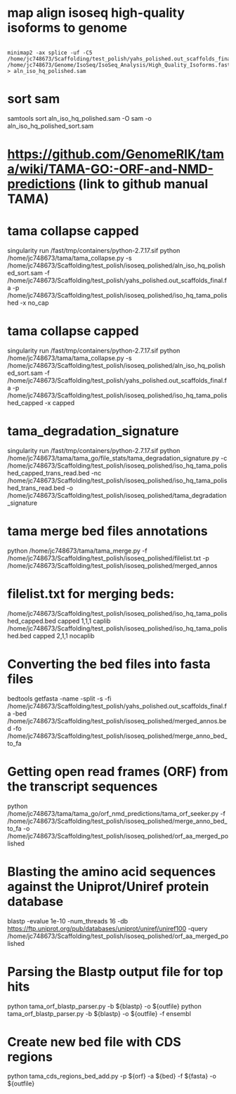 # map align isoseq high-quality isoforms to genome

```{bash}

minimap2 -ax splice -uf -C5  /home/jc748673/Scaffolding/test_polish/yahs_polished.out_scaffolds_final.fa /home/jc748673/Genome/IsoSeq/IsoSeq_Analysis/High_Quality_Isoforms.fasta > aln_iso_hq_polished.sam

```

# sort sam

samtools sort aln_iso_hq_polished.sam -O sam -o aln_iso_hq_polished_sort.sam

# https://github.com/GenomeRIK/tama/wiki/TAMA-GO:-ORF-and-NMD-predictions (link to github manual TAMA)

# tama collapse capped

singularity run /fast/tmp/containers/python-2.7.17.sif python /home/jc748673/tama/tama_collapse.py -s /home/jc748673/Scaffolding/test_polish/isoseq_polished/aln_iso_hq_polished_sort.sam -f /home/jc748673/Scaffolding/test_polish/yahs_polished.out_scaffolds_final.fa -p /home/jc748673/Scaffolding/test_polish/isoseq_polished/iso_hq_tama_polished -x no_cap

# tama collapse capped

singularity run /fast/tmp/containers/python-2.7.17.sif python /home/jc748673/tama/tama_collapse.py -s /home/jc748673/Scaffolding/test_polish/isoseq_polished/aln_iso_hq_polished_sort.sam -f /home/jc748673/Scaffolding/test_polish/yahs_polished.out_scaffolds_final.fa -p /home/jc748673/Scaffolding/test_polish/isoseq_polished/iso_hq_tama_polished_capped -x capped

# tama_degradation_signature

singularity run /fast/tmp/containers/python-2.7.17.sif python /home/jc748673/tama/tama_go/file_stats/tama_degradation_signature.py -c /home/jc748673/Scaffolding/test_polish/isoseq_polished/iso_hq_tama_polished_capped_trans_read.bed -nc /home/jc748673/Scaffolding/test_polish/isoseq_polished/iso_hq_tama_polished_trans_read.bed -o /home/jc748673/Scaffolding/test_polish/isoseq_polished/tama_degradation_signature

# tama merge bed files annotations

python /home/jc748673/tama/tama_merge.py -f /home/jc748673/Scaffolding/test_polish/isoseq_polished/filelist.txt -p /home/jc748673/Scaffolding/test_polish/isoseq_polished/merged_annos

# filelist.txt for merging beds:

/home/jc748673/Scaffolding/test_polish/isoseq_polished/iso_hq_tama_polished_capped.bed	capped	1,1,1	caplib
/home/jc748673/Scaffolding/test_polish/isoseq_polished/iso_hq_tama_polished.bed	capped	2,1,1	nocaplib

# Converting the bed files into fasta files

bedtools getfasta -name -split -s -fi /home/jc748673/Scaffolding/test_polish/yahs_polished.out_scaffolds_final.fa -bed /home/jc748673/Scaffolding/test_polish/isoseq_polished/merged_annos.bed -fo /home/jc748673/Scaffolding/test_polish/isoseq_polished/merge_anno_bed_to_fa

# Getting open read frames (ORF) from the transcript sequences

python /home/jc748673/tama/tama_go/orf_nmd_predictions/tama_orf_seeker.py -f /home/jc748673/Scaffolding/test_polish/isoseq_polished/merge_anno_bed_to_fa -o /home/jc748673/Scaffolding/test_polish/isoseq_polished/orf_aa_merged_polished

# Blasting the amino acid sequences against the Uniprot/Uniref protein database

blastp -evalue 1e-10 -num_threads 16 -db https://ftp.uniprot.org/pub/databases/uniprot/uniref/uniref100 -query /home/jc748673/Scaffolding/test_polish/isoseq_polished/orf_aa_merged_polished

# Parsing the Blastp output file for top hits

python tama_orf_blastp_parser.py -b ${blastp} -o ${outfile}
python tama_orf_blastp_parser.py -b ${blastp} -o ${outfile} -f ensembl

# Create new bed file with CDS regions

python tama_cds_regions_bed_add.py -p ${orf} -a ${bed} -f ${fasta} -o ${outfile}

